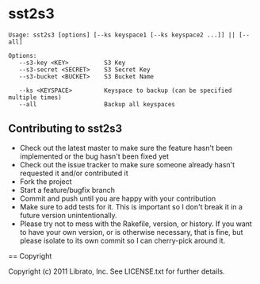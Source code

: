 # sst2s3

```
Usage: sst2s3 [options] [--ks keyspace1 [--ks keyspace2 ...]] || [--all]

Options:
   --s3-key <KEY>          S3 Key
   --s3-secret <SECRET>    S3 Secret Key
   --s3-bucket <BUCKET>    S3 Bucket Name

   --ks <KEYSPACE>         Keyspace to backup (can be specified multiple times)
   --all                   Backup all keyspaces
```

## Contributing to sst2s3
 
* Check out the latest master to make sure the feature hasn't been implemented or the bug hasn't been fixed yet
* Check out the issue tracker to make sure someone already hasn't requested it and/or contributed it
* Fork the project
* Start a feature/bugfix branch
* Commit and push until you are happy with your contribution
* Make sure to add tests for it. This is important so I don't break it in a future version unintentionally.
* Please try not to mess with the Rakefile, version, or history. If you want to have your own version, or is otherwise necessary, that is fine, but please isolate to its own commit so I can cherry-pick around it.

== Copyright

Copyright (c) 2011 Librato, Inc. See LICENSE.txt for
further details.

